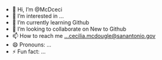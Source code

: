 - 👋 Hi, I’m @McDceci
- 👀 I’m interested in ...
- 🌱 I’m currently learning Github
- 💞️ I’m looking to collaborate on New to Github
- 📫 How to reach me ...cecilia.mcdougle@sanantonio.gov
- 😄 Pronouns: ...
- ⚡ Fun fact: ...

<!---
McDceci/McDceci is a ✨ special ✨ repository because its `README.md` (this file) appears on your GitHub profile.
You can click the Preview link to take a look at your changes.
--->
